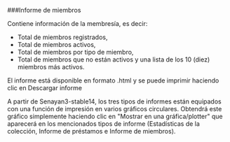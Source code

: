 ###Informe de miembros

Contiene información de la membresía, es decir:
- Total de miembros registrados,
- Total de miembros activos,
- Total de miembros por tipo de miembro,
- Total de miembros que no están activos y una lista de los 10 (diez) miembros más activos.

El informe está disponible en formato .html y se puede imprimir haciendo clic en Descargar informe

A partir de Senayan3-stable14, los tres tipos de informes están equipados con una función de impresión en varios gráficos circulares. Obtendrá este gráfico simplemente haciendo clic en "Mostrar en una gráfica/plotter" que aparecerá en los mencionados tipos de informe (Estadísticas de la colección, Informe de préstamos e Informe de miembros).
